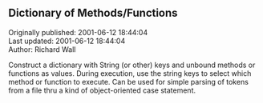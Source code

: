 ## Dictionary of Methods/Functions  
Originally published: 2001-06-12 18:44:04  
Last updated: 2001-06-12 18:44:04  
Author: Richard Wall  
  
Construct a dictionary with String (or other) keys and unbound methods or functions as values. During execution, use the string keys to select which method or function to execute. Can be used for simple parsing of tokens from a file thru a kind of object-oriented case statement.